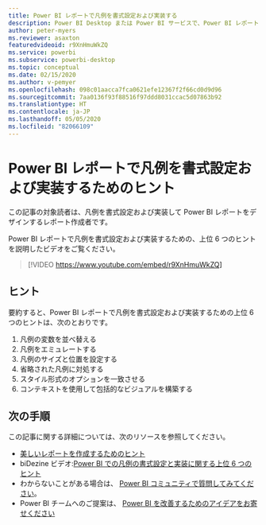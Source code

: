 ```yaml
---
title: Power BI レポートで凡例を書式設定および実装する
description: Power BI Desktop または Power BI サービスで、Power BI レポートのビジュアルの凡例を書式設定および実装するための 6 つのヒントです。
author: peter-myers
ms.reviewer: asaxton
featuredvideoid: r9XnHmuWkZQ
ms.service: powerbi
ms.subservice: powerbi-desktop
ms.topic: conceptual
ms.date: 02/15/2020
ms.author: v-pemyer
ms.openlocfilehash: 098c01aacca7fca0621efe12367f2f66cd0d9d96
ms.sourcegitcommit: 7aa0136f93f88516f97ddd8031ccac5d07863b92
ms.translationtype: HT
ms.contentlocale: ja-JP
ms.lasthandoff: 05/05/2020
ms.locfileid: "82066109"
---
```

# <a name="tips-to-format-and-implement-legends-in-power-bi-reports"></a>Power BI レポートで凡例を書式設定および実装するためのヒント

この記事の対象読者は、凡例を書式設定および実装して Power BI レポートをデザインするレポート作成者です。

Power BI レポートで凡例を書式設定および実装するための、上位 6 つのヒントを説明したビデオをご覧ください。

> [!VIDEO https://www.youtube.com/embed/r9XnHmuWkZQ]

## <a name="tips"></a>ヒント

要約すると、Power BI レポートで凡例を書式設定および実装するための上位 6 つのヒントは、次のとおりです。

1. 凡例の変数を並べ替える
1. 凡例をエミュレートする
1. 凡例のサイズと位置を設定する
1. 省略された凡例に対処する
1. スタイル形式のオプションを一致させる
1. コンテキストを使用して包括的なビジュアルを構築する

## <a name="next-steps"></a>次の手順

この記事に関する詳細については、次のリソースを参照してください。

- [美しいレポートを作成するためのヒント](../desktop-tips-and-tricks-for-creating-reports.md)
- biDezine ビデオ:[Power BI での凡例の書式設定と実装に関する上位 6 つのヒント](https://www.youtube.com/watch?v=r9XnHmuWkZQ)
- わからないことがある場合は、 [Power BI コミュニティで質問してみてください](https://community.powerbi.com/)。
- Power BI チームへのご提案は、 [Power BI を改善するためのアイデアをお寄せください](https://ideas.powerbi.com)
